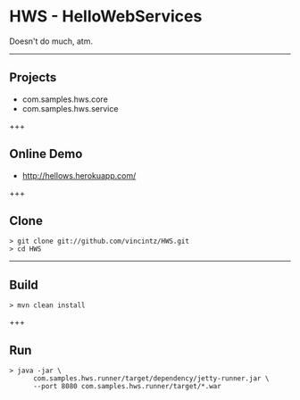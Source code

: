 # HWS - HelloWebServices

Doesn't do much, atm.

---
## Projects
* com.samples.hws.core
* com.samples.hws.service

+++
## Online Demo

* http://hellows.herokuapp.com/

+++
## Clone
```
> git clone git://github.com/vincintz/HWS.git
> cd HWS
```

---
## Build
```
> mvn clean install
```

+++
## Run
```
> java -jar \
      com.samples.hws.runner/target/dependency/jetty-runner.jar \
      --port 8080 com.samples.hws.runner/target/*.war
```